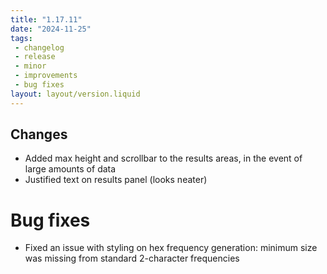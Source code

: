 ```yaml
---
title: "1.17.11"
date: "2024-11-25"
tags: 
 - changelog
 - release
 - minor
 - improvements
 - bug fixes
layout: layout/version.liquid
---
```

## Changes
- Added max height and scrollbar to the results areas, in the event of large amounts of data
- Justified text on results panel (looks neater)

# Bug fixes
- Fixed an issue with styling on hex frequency generation: minimum size was missing from standard 2-character frequencies
